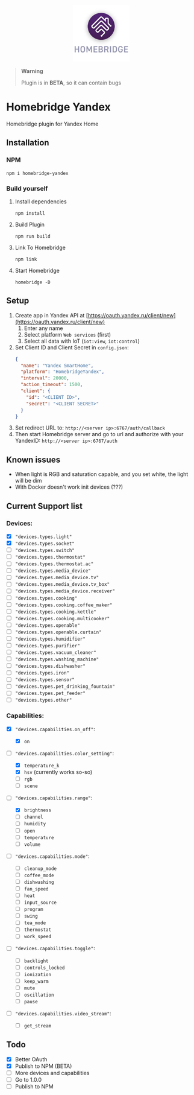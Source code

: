 <p align="center">
<img src="https://github.com/homebridge/branding/raw/master/logos/homebridge-wordmark-logo-vertical.png" width="150" alt="HOMEBRIDGE">
</p>

> **Warning**
>
> Plugin is in **BETA**, so it can contain bugs

# Homebridge Yandex

Homebridge plugin for Yandex Home

## Installation

### NPM

```shell
npm i homebridge-yandex
```

### Build yourself

1. Install dependencies
    ```shell
    npm install
    ```

2. Build Plugin
    ```shell
    npm run build
    ```

3. Link To Homebridge
    ```shell
    npm link
    ```

4. Start Homebridge
    ```shell 
    homebridge -D
    ```

## Setup

1. Create app in Yandex API at [https://oauth.yandex.ru/client/new](https://oauth.yandex.ru/client/new)
    1. Enter any name
    2. Select platform `Web services` (first)
    3. Select all data with IoT (`iot:view`, `iot:control`)
2. Set Client ID and Client Secret in `config.json`:
    ```json
    {
      "name": "Yandex SmartHome",
      "platform": "HomebridgeYandex",
      "interval": 20000,
      "action_timeout": 1500,
      "client": {
        "id": "<CLIENT ID>",
        "secret": "<CLIENT SECRET>"
      }
    }
    ```
3. Set redirect URL to: `http://<server ip>:6767/auth/callback`
4. Then start Homebridge server and go to url and authorize with your YandexID: `http://<server ip>:6767/auth`

## Known issues
- When light is RGB and saturation capable, and you set white, the light will be dim
- With Docker doesn't work init devices (???) 

## Current Support list

### Devices:

- [x] `"devices.types.light"`
- [x] `"devices.types.socket"`
- [ ] `"devices.types.switch"`
- [ ] `"devices.types.thermostat"`
- [ ] `"devices.types.thermostat.ac"`
- [ ] `"devices.types.media_device"`
- [ ] `"devices.types.media_device.tv"`
- [ ] `"devices.types.media_device.tv_box"`
- [ ] `"devices.types.media_device.receiver"`
- [ ] `"devices.types.cooking"`
- [ ] `"devices.types.cooking.coffee_maker"`
- [ ] `"devices.types.cooking.kettle"`
- [ ] `"devices.types.cooking.multicooker"`
- [ ] `"devices.types.openable"`
- [ ] `"devices.types.openable.curtain"`
- [ ] `"devices.types.humidifier"`
- [ ] `"devices.types.purifier"`
- [ ] `"devices.types.vacuum_cleaner"`
- [ ] `"devices.types.washing_machine"`
- [ ] `"devices.types.dishwasher"`
- [ ] `"devices.types.iron"`
- [ ] `"devices.types.sensor"`
- [ ] `"devices.types.pet_drinking_fountain"`
- [ ] `"devices.types.pet_feeder"`
- [ ] `"devices.types.other"`

### Capabilities:

- [x] `"devices.capabilities.on_off"`:

    - [x] `on`

- [ ] `"devices.capabilities.color_setting"`:

    - [x] `temperature_k`
    - [x] `hsv` (currently works so-so)
    - [ ] `rgb`
    - [ ] `scene`

- [ ] `"devices.capabilities.range"`:

    - [x] `brightness`
    - [ ] `channel`
    - [ ] `humidity`
    - [ ] `open`
    - [ ] `temperature`
    - [ ] `volume`

- [ ] `"devices.capabilities.mode"`:

    - [ ] `cleanup_mode`
    - [ ] `coffee_mode`
    - [ ] `dishwashing`
    - [ ] `fan_speed`
    - [ ] `heat`
    - [ ] `input_source`
    - [ ] `program    `
    - [ ] `swing    `
    - [ ] `tea_mode    `
    - [ ] `thermostat    `
    - [ ] `work_speed`

- [ ] `"devices.capabilities.toggle"`:

    - [ ] `backlight`
    - [ ] `controls_locked`
    - [ ] `ionization`
    - [ ] `keep_warm`
    - [ ] `mute`
    - [ ] `oscillation`
    - [ ] `pause`

- [ ] `"devices.capabilities.video_stream"`:

    - [ ] `get_stream`

## Todo

- [x] Better OAuth
- [X] Publish to NPM (BETA)
- [ ] More devices and capabilities
- [ ] Go to 1.0.0
- [ ] Publish to NPM
